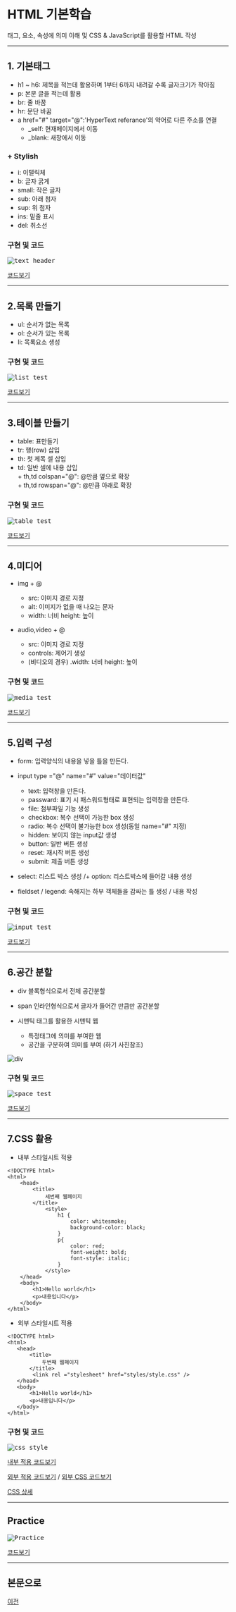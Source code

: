 # HTML 기본학습

태그, 요소, 속성에 의미 이해 및 CSS & JavaScript를 활용할 HTML 작성

-------------------------------------
## 1. 기본태그

* h1 ~ h6: 제목을 적는데 활용하며 1부터 6까지 내려갈 수록 글자크기가 작아짐
* p: 본문 글을 적는데 활용
* br: 줄 바꿈
* hr: 문단 바꿈
* a href="#" target="@":'HyperText referance'의 약어로 다른 주소를 연결
  - _self: 현재페이지에서 이동
  - _blank: 새창에서 이동

### + Stylish

* i: 이탤릭체
* b: 글자 굵게
* small: 작은 글자
* sub: 아래 첨자
* sup: 위 첨자
* ins: 밑줄 표시
* del: 취소선 


### 구현 및 코드
<kbd>![text_header](/01_HTML/HTML_실행화면/text_header.png "기본구성")</kbd>

[코드보기](https://github.com/kg4543/StudyHtml/blob/main/01_HTML/text_header.html)

-------------------------------
## 2.목록 만들기 

* ul: 순서가 없는 목록
* ol: 순서가 있는 목록
* li: 목록요소 생성
 
 ### 구현 및 코드
<kbd>![list_test](/01_HTML/HTML_실행화면/list_test.PNG "목록구성")</kbd>

[코드보기](https://github.com/kg4543/StudyHtml/blob/main/01_HTML/list_test.html)

-------------------------------
## 3.테이블 만들기 

* table: 표만들기
* tr: 행(row) 삽입
* th: 첫 제목 셀 삽입
* td: 일반 셀에 내용 삽입
<br> \+ th,td colspan="@": @만큼 옆으로 확장
<br> \+ th,td rowspan="@": @만큼 아래로 확장
 
 ### 구현 및 코드
<kbd>![table_test](/01_HTML/HTML_실행화면/table_test.PNG "테이블구성")</kbd>

[코드보기](https://github.com/kg4543/StudyHtml/blob/main/01_HTML/table_test.html)

-------------------------------
## 4.미디어 

* img + @
  - src: 이미지 경로 지정
  - alt: 이미지가 없을 때 나오는 문자
  - width: 너비 height: 높이

* audio,video + @
  - src: 이미지 경로 지정
  - controls: 제어기 생성
  - (비디오의 경우) .width: 너비 height: 높이
 
 ### 구현 및 코드
<kbd>![media_test](/01_HTML/HTML_실행화면/media_test.PNG "미디어구성")</kbd>

[코드보기](https://github.com/kg4543/StudyHtml/blob/main/01_HTML/media_test.html)

-------------------------------
## 5.입력 구성

* form: 입력양식의 내용을 넣을 틀을 만든다.
* input type ="@" name="#" value="데이터값"
  - text: 입력창을 만든다.
  - passward: 표기 시 패스워드형태로 표현되는 입력창을 만든다.
  - file: 첨부파일 기능 생성
  - checkbox: 복수 선택이 가능한 box 생성
  - radio: 복수 선택이 불가능한 box 생성(동일 name="#" 지정)
  - hidden: 보이지 않는 input값 생성
  - button: 일반 버튼 생성
  - reset: 재시작 버튼 생성
  - submit: 제출 버튼 생성

* select: 리스트 박스 생성
 /+ option: 리스트박스에 들어갈 내용 생성
* fieldset / legend: 속해지는 하부 객체들을 감싸는 틀 생성 / 내용 작성

 ### 구현 및 코드
<kbd>![input_test](/01_HTML/HTML_실행화면/input_test.PNG "입력 구성")</kbd>

[코드보기](https://github.com/kg4543/StudyHtml/blob/main/01_HTML/input_test.html)

-------------------------------
## 6.공간 분할 

* div 블록형식으로서 전체 공간분할
* span 인라인형식으로서 글자가 들어간 만큼만 공간분할

* 시맨틱 태그를 활용한 시맨틱 웹
  - 특정태그에 의미를 부여한 웹
  - 공간을 구분하여 의미를 부여 (하기 사진참조)
  
 ![div](/01_HTML/images/공간분할.PNG "공간분할")
 
 ### 구현 및 코드
<kbd>![space_test](/01_HTML/HTML_실행화면/space_test.PNG "공간분할")</kbd>

[코드보기](https://github.com/kg4543/StudyHtml/blob/main/01_HTML/space_test.html)

-------------------------------
## 7.CSS 활용  
* 내부 스타일시트 적용
```
<!DOCTYPE html>
<html>
    <head>
        <title>
            세번째 웹페이지
        </title>
            <style>
                h1 {
                    color: whitesmoke;
                    background-color: black;
                }
                p{
                    color: red;
                    font-weight: bold;
                    font-style: italic;
                }
            </style>
    </head>
    <body>
        <h1>Hello world</h1>
        <p>내용입니다</p>
    </body>
</html>
```
* 외부 스타일시트 적용
 ```
 <!DOCTYPE html>
<html>
    <head>
        <title>
            두번째 웹페이지
        </title>
         <link rel ="stylesheet" href="styles/style.css" />
    </head>
    <body>
        <h1>Hello world</h1>
        <p>내용입니다</p>
    </body>
</html>
```
 ### 구현 및 코드
<kbd>![css_style](/01_HTML/HTML_실행화면/css_test.PNG "css_style")</kbd>

[내부 적용 코드보기](https://github.com/kg4543/StudyHtml/blob/main/01_HTML/script_test.html)

[외부 적용 코드보기](https://github.com/kg4543/StudyHtml/blob/main/01_HTML/css_test.html) / 
[외부 CSS 코드보기](https://github.com/kg4543/StudyHtml/blob/main/01_HTML/styles/style.css)

[CSS 상세](https://github.com/kg4543/StudyHtml/tree/main/02_CSS)

-------------------------------
## Practice 
<kbd>![Practice](/01_HTML/HTML_실행화면/practice.PNG "Practice")</kbd>

[코드보기](https://github.com/kg4543/StudyHtml/blob/main/01_HTML/form_practice.html)


-------------------------------
## 본문으로

[이전](https://github.com/kg4543/StudyHtml)
